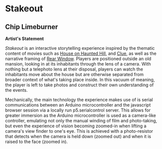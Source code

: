 # Stakeout

## Chip Limeburner

**Artist's Statement**

*Stakeout* is an interactive storytelling experience inspired by the thematic content of movies such as [House on Haunted Hill](https://en.wikipedia.org/wiki/House_on_Haunted_Hill), and [Clue](https://en.wikipedia.org/wiki/Clue_(film)), as well as the narrative framing of [Rear Window](https://en.wikipedia.org/wiki/Rear_Window). Players are positioned outside an old mansion, looking in at its inhabitants through the lens of a camera. With nothing but a telephoto lens at their disposal, players can watch the inhabitants move about the house but are otherwise separated from broader context of what's taking place inside. In this vacuum of meaning, the player is left to take photos and construct their own understanding of the events.

Mechanically, the main technology the experience makes use of is serial communications between an Arduino microcontroller and the javascript browser session via a locally run p5.serialcontrol server. This allows for greater immersion as the Arduino microcontroller is used as a camera-like controller, emulating not only the manual winding of film and photo-taking, but even the experience of vision becoming zoomed-in when lifting a camera's view finder to one's eye. This is achieved with a photo-resistor that detects when the camera is held down (zoomed out) and when it is raised to the face (zoomed in).
